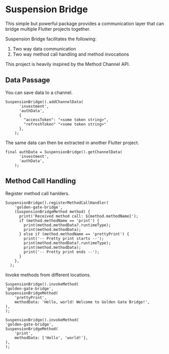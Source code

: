# Suspension Bridge

This simple but powerful package provides a communication layer that can bridge multiple Flutter projects together.

Suspension Bridge facilitates the following:

1. Two way data communication
2. Two way method call handling and method invocations

This project is heavily inspired by the Method Channel API.

## Data Passage

You can save data to a channel.

```
SuspensionBridge().addChannelData(
      'investment',
      'authData',
      {
        "accessToken": "<some token string>",
        "refreshToken" "<some token string>"
      },
    );
```

The same data can then be extracted in another Flutter project.

```
final authData = SuspensionBridge().getChannelData(
      'investment',
      'authData',
    );
```

## Method Call Handling

Register method call hanlders.

```
SuspensionBridge().registerMethodCallHandler(
    'golden-gate-bridge',
    (SuspensionBridgeMethod method) {
      print('Received method call: ${method.methodName}');
      if (method.methodName == 'print') {
        print(method.methodData?.runtimeType);
        print(method.methodData);
      } else if (method.methodName == 'prettyPrint') {
        print('-- Pretty print starts --');
        print(method.methodData?.runtimeType);
        print(method.methodData);
        print('-- Pretty print ends --');
      }
    },
  );
```

Invoke methods from different locations.
```
SuspensionBridge().invokeMethod(
'golden-gate-bridge',
SuspensionBridgeMethod(
    'prettyPrint',
    methodData: 'Hello, world! Welcome to Golden Gate Bridge!',
),
);

SuspensionBridge().invokeMethod(
'golden-gate-bridge',
SuspensionBridgeMethod(
    'print',
    methodData: ['Hello', 'world!'],
),
);
```